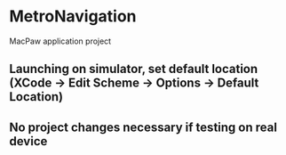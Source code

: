 # MetroNavigation
MacPaw application project
## Launching on simulator, set default location (XCode -> Edit Scheme -> Options -> Default Location)
## No project changes necessary if testing on real device
